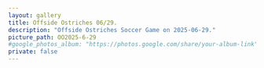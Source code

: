 ```yaml
---
layout: gallery
title: Offside Ostriches 06/29.
description: "Offside Ostriches Soccer Game on 2025-06-29."
picture_path: OO2025-6-29
#google_photos_album: "https://photos.google.com/share/your-album-link"
private: false
---
```

